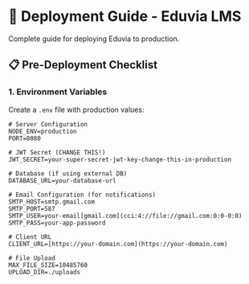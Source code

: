 # 🚀 Deployment Guide - Eduvia LMS

Complete guide for deploying Eduvia to production.

## 📋 Pre-Deployment Checklist

### 1. Environment Variables

Create a `.env` file with production values:

```env
# Server Configuration
NODE_ENV=production
PORT=8080

# JWT Secret (CHANGE THIS!)
JWT_SECRET=your-super-secret-jwt-key-change-this-in-production

# Database (if using external DB)
DATABASE_URL=your-database-url

# Email Configuration (for notifications)
SMTP_HOST=smtp.gmail.com
SMTP_PORT=587
SMTP_USER=your-email[gmail.com](cci:4://file://gmail.com:0:0-0:0)
SMTP_PASS=your-app-password

# Client URL
CLIENT_URL=[https://your-domain.com](https://your-domain.com)

# File Upload
MAX_FILE_SIZE=10485760
UPLOAD_DIR=./uploads